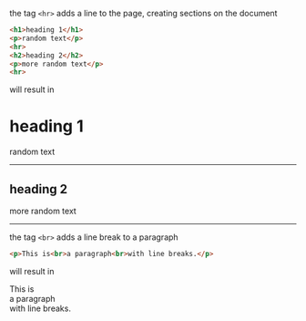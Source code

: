 the tag `<hr>` adds a line to the page, creating sections on the document
```html
<h1>heading 1</h1>
<p>random text</p>
<hr>
<h2>heading 2</h2>
<p>more random text</p>
<hr>
```
will result in
<h1>heading 1</h1>
<p>random text</p>
<hr>
<h2>heading 2</h2>
<p>more random text</p>
<hr>


the tag `<br>` adds a line break to a paragraph
```html
<p>This is<br>a paragraph<br>with line breaks.</p>
```
will result in
<p>This is<br>a paragraph<br>with line breaks.</p>
